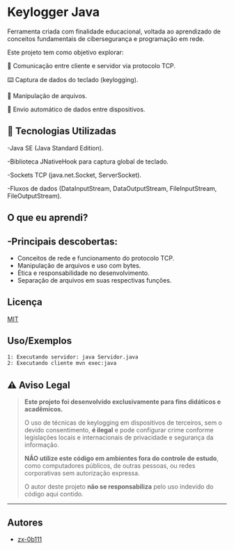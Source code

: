 
# Keylogger Java

Ferramenta criada com finalidade educacional, voltada ao aprendizado de conceitos fundamentais de cibersegurança e programação em rede.

Este projeto tem como objetivo explorar:

📡 Comunicação entre cliente e servidor via protocolo TCP.

⌨️ Captura de dados do teclado (keylogging).

📁 Manipulação de arquivos.

🔁 Envio automático de dados entre dispositivos.










## 🧠 Tecnologias Utilizadas
-Java SE (Java Standard Edition).

-Biblioteca JNativeHook para captura global de teclado.

-Sockets TCP (java.net.Socket, ServerSocket).

-Fluxos de dados (DataInputStream, DataOutputStream, FileInputStream, FileOutputStream).

## O que eu aprendi?

-Principais descobertas:
-

- Conceitos de rede e funcionamento do protocolo TCP.
- Manipulação de arquivos e uso com bytes.
- Ética e responsabilidade no desenvolvimento.
- Separação de arquivos em suas respectivas funções.




## Licença

[MIT](https://choosealicense.com/licenses/mit/)


## Uso/Exemplos

```sh
1: Executando servidor: java Servidor.java
2: Executando cliente mvn exec:java
```

## ⚠️ Aviso Legal

> **Este projeto foi desenvolvido exclusivamente para fins didáticos e acadêmicos.**
>
> O uso de técnicas de keylogging em dispositivos de terceiros, sem o devido consentimento, **é ilegal** e pode configurar crime conforme legislações locais e internacionais de privacidade e segurança da informação.
>
> **NÃO utilize este código em ambientes fora do controle de estudo**, como computadores públicos, de outras pessoas, ou redes corporativas sem autorização expressa.
>
> O autor deste projeto **não se responsabiliza** pelo uso indevido do código aqui contido.

---


## Autores

- [zx-0b111](https://github.com/zx-0b111)

